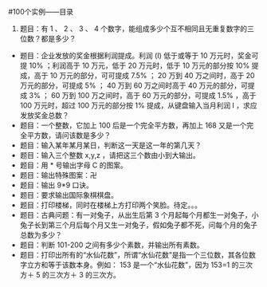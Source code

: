 #100个实例——目录

1. 题目：有 1 、 2 、 3 、 4 个数字，能组成多少个互不相同且无重复数字的三位数？都是多少？
* 题目：企业发放的奖金根据利润提成。利润 (I) 低于或等于 10 万元时，奖金可提 10% ；利润高于 10 万元，低于 20 万元时，低于 10 万元的部分按 10% 提成，高于 10 万元的部分，可可提成 7.5% ； 20 万到 40 万之间时，高于 20 万元的部分，可提成 5% ； 40 万到 60 万之间时高于 40 万元的部分，可提成 3% ； 60 万到 100 万之间时，高于 60 万元的部分，可提成 1.5% ，高于 100 万元时，超过 100 万元的部分按 1% 提成，从键盘输入当月利润 I ，求应发放奖金总数？
* 题目：一个整数，它加上 100 后是一个完全平方数，再加上 168 又是一个完全平方数，请问该数是多少？
* 题目：输入某年某月某日，判断这一天是这一年的第几天？
* 题目：输入三个整数 x,y,z ，请把这三个数由小到大输出。
* 题目：用 * 号输出字母 C 的图案。
* 题目：输出特殊图案：卍 
* 题目：输出 9*9 口诀。
* 题目：要求输出国际象棋棋盘。
* 题目：打印楼梯，同时在楼梯上方打印两个笑脸。待定。。。
* 题目：古典问题：有一对兔子，从出生后第 3 个月起每个月都生一对兔子，小兔子长到第三个月后每个月又生一对兔子，假如兔子都不死，问每个月的兔子总数为多少？
* 题目：判断 101-200 之间有多少个素数，并输出所有素数。
* 题目：打印出所有的“水仙花数”，所谓“水仙花数”是指一个三位数，其各位数字立方和等于该数本身。例如： 153 是一个“水仙花数”，因为 153=1 的三次方＋ 5 的三次方＋ 3 的三次方。